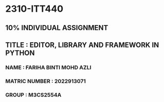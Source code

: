 # 2310-ITT440
## 10% INDIVIDUAL ASSIGNMENT
## TITLE : EDITOR, LIBRARY AND FRAMEWORK IN PYTHON
### NAME : FARIHA BINTI MOHD AZLI
### MATRIC NUMBER : 2022913071
### GROUP : M3CS2554A
